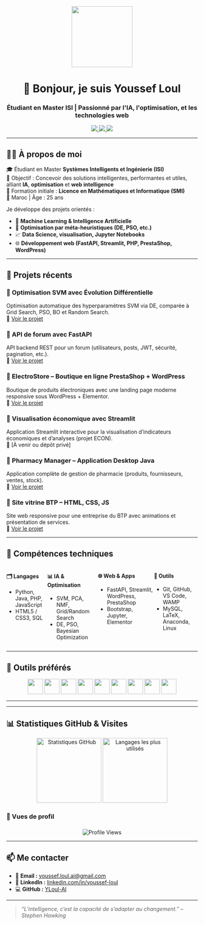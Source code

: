 <!-- Header -->
<div align="center">
  <img src="https://media.giphy.com/media/M9gbBd9nbDrOTu1Mqx/giphy.gif" height="160" />
  
  <h1>👋 Bonjour, je suis Youssef Loul</h1>
  <h3>Étudiant en Master ISI | Passionné par l'IA, l'optimisation, et les technologies web</h3>

  <p align="center">
    <a href="mailto:youssef.loul.ai@gmail.com">
      <img src="https://img.shields.io/badge/Email-D14836?style=for-the-badge&logo=gmail&logoColor=white" />
    </a>
    <a href="https://www.linkedin.com/in/loul-youssef-21777819a/" target="_blank">
      <img src="https://img.shields.io/badge/LinkedIn-0A66C2?style=for-the-badge&logo=linkedin&logoColor=white" />
    </a>
    <a href="https://github.com/YLoul-AI">
      <img src="https://img.shields.io/badge/GitHub-181717?style=for-the-badge&logo=github&logoColor=white" />
    </a>
  </p>
</div>

---

## 👨‍🎓 À propos de moi

🎓 Étudiant en Master **Systèmes Intelligents et Ingénierie (ISI)**  
🎯 Objectif : Concevoir des solutions intelligentes, performantes et utiles, alliant **IA**, **optimisation** et **web intelligence**  
🧠 Formation initiale : **Licence en Mathématiques et Informatique (SMI)**  
📍 Maroc | Âge : 25 ans  

Je développe des projets orientés :
- 🤖 **Machine Learning & Intelligence Artificielle**
- 🧬 **Optimisation par méta-heuristiques (DE, PSO, etc.)**
- 📈 **Data Science, visualisation, Jupyter Notebooks**
- 🌐 **Développement web (FastAPI, Streamlit, PHP, PrestaShop, WordPress)**

---

## 🚀 Projets récents

### 🔹 Optimisation SVM avec Évolution Différentielle
Optimisation automatique des hyperparamètres SVM via DE, comparée à Grid Search, PSO, BO et Random Search.  
📁 [Voir le projet](https://github.com/YLoul-AI/svm_de_optimization)

### 🔹 API de forum avec FastAPI
API backend REST pour un forum (utilisateurs, posts, JWT, sécurité, pagination, etc.).  
📁 [Voir le projet](https://github.com/YLoul-AI/forum-fastapi)

### 🔹 ElectroStore – Boutique en ligne PrestaShop + WordPress
Boutique de produits électroniques avec une landing page moderne responsive sous WordPress + Elementor.  
📁 [Voir le projet](https://github.com/YLoul-AI/electrostore)

### 🔹 Visualisation économique avec Streamlit
Application Streamlit interactive pour la visualisation d’indicateurs économiques et d’analyses (projet ECON).  
📁 [À venir ou dépôt privé]

### 🔹 Pharmacy Manager – Application Desktop Java
Application complète de gestion de pharmacie (produits, fournisseurs, ventes, stock).  
📁 [Voir le projet](https://github.com/YLoul-AI/PharmacyManager)

### 🔹 Site vitrine BTP – HTML, CSS, JS
Site web responsive pour une entreprise du BTP avec animations et présentation de services.  
📁 [Voir le projet](https://github.com/YLoul-AI/web-btp-site)

---

## 🧠 Compétences techniques

<div style="display: flex; justify-content: space-between;">
  <div>
    <h4>🗂️ Langages</h4>
    <ul>
      <li>Python, Java, PHP, JavaScript</li>
      <li>HTML5 / CSS3, SQL</li>
    </ul>
  </div>
  <div>
    <h4>📊 IA & Optimisation</h4>
    <ul>
      <li>SVM, PCA, NMF, Grid/Random Search</li>
      <li>DE, PSO, Bayesian Optimization</li>
    </ul>
  </div>
  <div>
    <h4>🌐 Web & Apps</h4>
    <ul>
      <li>FastAPI, Streamlit, WordPress, PrestaShop</li>
      <li>Bootstrap, Jupyter, Elementor</li>
    </ul>
  </div>
  <div>
    <h4>🧰 Outils</h4>
    <ul>
      <li>Git, GitHub, VS Code, WAMP</li>
      <li>MySQL, LaTeX, Anaconda, Linux</li>
    </ul>
  </div>
</div>

---

## 🧪 Outils préférés

<div align="center">
  <img src="https://cdn.jsdelivr.net/gh/devicons/devicon/icons/python/python-original.svg" height="40" />
  <img src="https://cdn.jsdelivr.net/gh/devicons/devicon/icons/fastapi/fastapi-original.svg" height="40" />
  <img src="https://cdn.jsdelivr.net/gh/devicons/devicon/icons/streamlit/streamlit-original.svg" height="40" />
  <img src="https://cdn.jsdelivr.net/gh/devicons/devicon/icons/jupyter/jupyter-original.svg" height="40" />
  <img src="https://cdn.jsdelivr.net/gh/devicons/devicon/icons/mysql/mysql-original.svg" height="40" />
  <img src="https://cdn.jsdelivr.net/gh/devicons/devicon/icons/php/php-original.svg" height="40" />
  <img src="https://cdn.jsdelivr.net/gh/devicons/devicon/icons/wordpress/wordpress-original.svg" height="40" />
  <img src="https://cdn.jsdelivr.net/gh/devicons/devicon/icons/docker/docker-original.svg" height="40" />
  <img src="https://cdn.jsdelivr.net/gh/devicons/devicon/icons/vscode/vscode-original.svg" height="40" />
</div>

---
---

## 📊 Statistiques GitHub & Visites



<div align="center">
  <img src="https://github-readme-stats.vercel.app/api?username=YLoul-AI&show_icons=true&theme=github_dark&hide=issues&locale=fr" height="170" alt="Statistiques GitHub" />
  <img src="https://github-readme-stats.vercel.app/api/top-langs/?username=YLoul-AI&layout=compact&theme=github_dark&hide=html,css" height="170" alt="Langages les plus utilisés" />
</div>


<h3 align="left">👀 Vues de profil</h3>

###

<div align="center">
  <img src="https://komarev.com/ghpvc/?username=YLoul-AI&color=brightgreen&style=flat" alt="Profile Views" />
</div>

---

## 📫 Me contacter

- 💌 **Email :** youssef.loul.ai@gmail.com  
- 🔗 **LinkedIn :** [linkedin.com/in/youssef-loul](https://www.linkedin.com/in/loul-youssef-21777819a)  
- 💻 **GitHub :** [YLoul-AI](https://github.com/YLoul-AI)

---

> _“L’intelligence, c’est la capacité de s’adapter au changement.” – Stephen Hawking_

